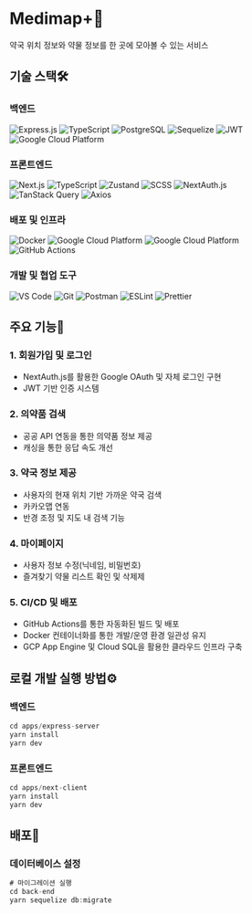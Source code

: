 # Medimap+🏥

약국 위치 정보와 약물 정보를 한 곳에 모아볼 수 있는 서비스

## 기술 스택🛠️

### 백엔드
<img src="https://img.shields.io/badge/Express.js-000000?style=for-the-badge&logo=express&logoColor=white" alt="Express.js"/> <img src="https://img.shields.io/badge/TypeScript-3178C6?style=for-the-badge&logo=typescript&logoColor=white" alt="TypeScript"/> <img src="https://img.shields.io/badge/PostgreSQL-4169E1?style=for-the-badge&logo=postgresql&logoColor=white" alt="PostgreSQL"/> <img src="https://img.shields.io/badge/Sequelize-52B0E7?style=for-the-badge&logo=sequelize&logoColor=white" alt="Sequelize"/> <img src="https://img.shields.io/badge/JWT-000000?style=for-the-badge&logo=jsonwebtokens&logoColor=white" alt="JWT"/> <img src="https://img.shields.io/badge/Google_Cloud_Platform-4285F4?style=for-the-badge&logo=google-cloud&logoColor=white" alt="Google Cloud Platform"/>

### 프론트엔드
<img src="https://img.shields.io/badge/Next.js-000000?style=for-the-badge&logo=next.js&logoColor=white" alt="Next.js"/> <img src="https://img.shields.io/badge/TypeScript-3178C6?style=for-the-badge&logo=typescript&logoColor=white" alt="TypeScript"/> <img src="https://img.shields.io/badge/Zustand-000000?style=for-the-badge&logo=zustand&logoColor=white" alt="Zustand"/> <img src="https://img.shields.io/badge/SCSS-CC6699?style=for-the-badge&logo=sass&logoColor=white" alt="SCSS"/> <img src="https://img.shields.io/badge/NextAuth.js-000000?style=for-the-badge&logo=next.js&logoColor=white" alt="NextAuth.js"/> <img src="https://img.shields.io/badge/TanStack_Query-FF4154?style=for-the-badge&logo=react-query&logoColor=white" alt="TanStack Query"/> <img src="https://img.shields.io/badge/Axios-5A29E4?style=for-the-badge&logo=axios&logoColor=white" alt="Axios"/>

### 배포 및 인프라
<img src="https://img.shields.io/badge/Docker-2496ED?style=for-the-badge&logo=docker&logoColor=white" alt="Docker"/> <img src="https://img.shields.io/badge/GCP_App_Engine-4285F4?style=for-the-badge&logo=google-cloud&logoColor=white" alt="Google Cloud Platform"/> <img src="https://img.shields.io/badge/GCP_Cloud_SQL-4285F4?style=for-the-badge&logo=google-cloud&logoColor=white" alt="Google Cloud Platform"/> <img src="https://img.shields.io/badge/GitHub_Actions-2088FF?style=for-the-badge&logo=github-actions&logoColor=white" alt="GitHub Actions"/>

### 개발 및 협업 도구
<img src="https://img.shields.io/badge/VS_Code-007ACC?style=for-the-badge&logo=visual-studio-code&logoColor=white" alt="VS Code"/> <img src="https://img.shields.io/badge/Git-F05032?style=for-the-badge&logo=git&logoColor=white" alt="Git"/> <img src="https://img.shields.io/badge/Postman-FF6C37?style=for-the-badge&logo=postman&logoColor=white" alt="Postman"/> <img src="https://img.shields.io/badge/ESLint-4B32C3?style=for-the-badge&logo=eslint&logoColor=white" alt="ESLint"/> <img src="https://img.shields.io/badge/Prettier-F7B93E?style=for-the-badge&logo=prettier&logoColor=white" alt="Prettier"/>

## 주요 기능🚀

### 1. 회원가입 및 로그인
- NextAuth.js를 활용한 Google OAuth 및 자체 로그인 구현
- JWT 기반 인증 시스템

### 2. 의약품 검색
- 공공 API 연동을 통한 의약품 정보 제공
- 캐싱을 통한 응답 속도 개선

### 3. 약국 정보 제공
- 사용자의 현재 위치 기반 가까운 약국 검색
- 카카오맵 연동
- 반경 조정 및 지도 내 검색 기능

### 4. 마이페이지 
- 사용자 정보 수정(닉네임, 비밀번호)
- 즐겨찾기 약물 리스트 확인 및 삭제제

### 5. CI/CD 및 배포
- GitHub Actions를 통한 자동화된 빌드 및 배포
- Docker 컨테이너화를 통한 개발/운영 환경 일관성 유지
- GCP App Engine 및 Cloud SQL을 활용한 클라우드 인프라 구축

## 로컬 개발 실행 방법⚙️
### 백엔드
```js
cd apps/express-server
yarn install
yarn dev
```

### 프론트엔드 

```js
cd apps/next-client
yarn install
yarn dev
```

## 배포🚢

### 데이터베이스 설정 
```js
# 마이그레이션 실행
cd back-end
yarn sequelize db:migrate
```